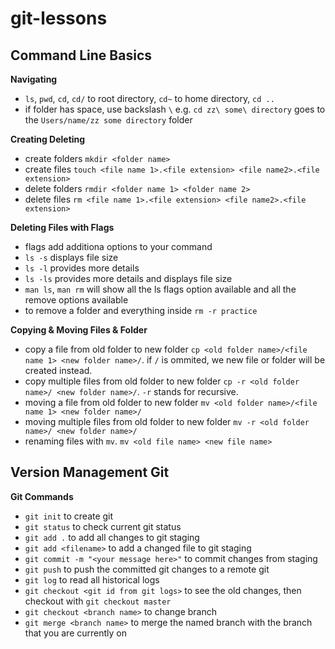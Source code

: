 # git-lessons
## Command Line Basics
**Navigating**
- `ls`, `pwd`, `cd`, `cd/` to root directory, `cd~` to home directory, `cd ..`
- if folder has space, use backslash `\` e.g. `cd zz\ some\ directory` goes to the `Users/name/zz some directory` folder 

**Creating Deleting**
- create folders `mkdir <folder name>`
- create files `touch <file name 1>.<file extension> <file name2>.<file extension>`
- delete folders `rmdir <folder name 1> <folder name 2>`
- delete files `rm <file name 1>.<file extension> <file name2>.<file extension>`

**Deleting Files with Flags**
- flags add additiona options to your command
- `ls -s` displays file size
- `ls -l` provides more details
- `ls -ls` provides more details and displays file size
- `man ls`, `man rm` will show all the ls flags option available and all the remove options available
- to remove a folder and everything inside `rm -r practice`

**Copying & Moving Files & Folder**
- copy a file from old folder to new folder `cp <old folder name>/<file name 1> <new folder name>/`. if `/` is ommited, we new file or folder will be created instead.
- copy multiple files from old folder to new folder `cp -r <old folder name>/ <new folder name>/`. `-r` stands for recursive. 
- moving a file from old folder to new folder `mv <old folder name>/<file name 1> <new folder name>/`
- moving multiple files from old folder to new folder `mv -r <old folder name>/ <new folder name>/`
- renaming files with `mv`. `mv <old file name> <new file name>`

## Version Management Git
**Git Commands**
- `git init` to create git
- `git status` to check current git status
- `git add .` to add all changes to git staging
- `git add <filename>` to add a changed file to git staging
- `git commit -m "<your message here>"` to commit changes from staging
- `git push` to push the committed git changes to a remote git
- `git log` to read all historical logs
- `git checkout <git id from git logs>` to see the old changes, then checkout with `git checkout master`
- `git checkout <branch name>` to change branch
- `git merge <branch name>` to merge the named branch with the branch that you are currently on


